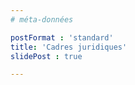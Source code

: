 ```yaml
---
# méta-données

postFormat : 'standard'
title: 'Cadres juridiques'
slidePost : true

---
```

<!-- contenus réels -->